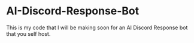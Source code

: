 # AI-Discord-Response-Bot
This is my code that I will be making soon for an AI Discord Response bot that you self host. 

